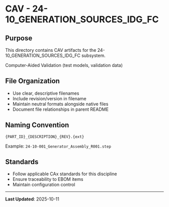 # CAV - 24-10_GENERATION_SOURCES_IDG_FC

## Purpose

This directory contains CAV artifacts for the 24-10_GENERATION_SOURCES_IDG_FC subsystem.

Computer-Aided Validation (test models, validation data)

## File Organization

- Use clear, descriptive filenames
- Include revision/version in filename
- Maintain neutral formats alongside native files
- Document file relationships in parent README

## Naming Convention

```
{PART_ID}_{DESCRIPTION}_{REV}.{ext}
```

Example: `24-10-001_Generator_Assembly_R001.step`

## Standards

- Follow applicable CAx standards for this discipline
- Ensure traceability to EBOM items
- Maintain configuration control

---

**Last Updated**: 2025-10-11
